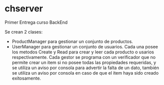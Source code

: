 # chserver
Primer Entrega curso BackEnd

Se crean 2 clases: 
  - ProductManager para gestionar un conjunto de productos.
  - UserManager para gestionar un conjunto de usuarios.
Cada una posee los metodos Create y Read para crear y leer cada producto o usarios respectivamente.
Cada gestor se programa con un verificador que no permite crear un item si no posee todas las propiedades requeridas, y se utiliza un aviso por consola para advertir la falta de un dato, también se utiliza un aviso por consola en caso de que el item haya sido creado exitosamente.
